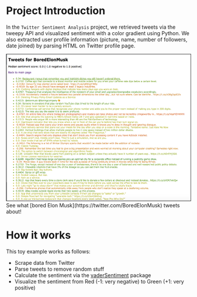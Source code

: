 # Project Introduction
In the `Twitter Sentiment Analysis` project, we retrieved tweets via the tweepy API and visualized sentiment with a color gradient using Python. We also extracted user profile information (picture, name, number of followers, date joined) by parsing HTML on Twitter profile page.

<img src='BoredElonMusk.png' width="600" height="400" border="1">
See what [bored Elon Musk](https://twitter.com/BoredElonMusk) tweets about!

# How it works
This toy example works as follows:
+ Scrape data from Twitter
+ Parse tweets to remove random stuff
+ Calculate the sentiment via the [vaderSentiment](https://github.com/cjhutto/vaderSentiment) package
+ Visualize the sentiment from Red (-1: very negative) to Green (+1: very positive)
